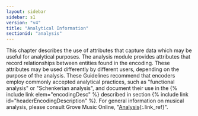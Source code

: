 ```yaml
---
layout: sidebar
sidebar: s1
version: "v4"
title: "Analytical Information"
sectionid: "analysis"
---
```


This chapter describes the use of attributes that capture data which may be useful for analytical purposes. The analysis module provides attributes that record relationships between entities found in the encoding. These attributes may be used differently by different users, depending on the purpose of the analysis. These Guidelines recommend that encoders employ commonly accepted analytical practices, such as "functional analysis" or "Schenkerian analysis", and document their use in the {% include link elem="encodingDesc" %} described in section {% include link id="headerEncodingDescription" %}. For general information on musical analysis, please consult Grove Music Online, "[Analysis](https://doi.org/10.1093/gmo/9781561592630.article.41862){:.link_ref}".
